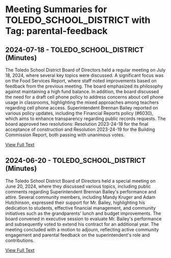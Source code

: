 # Meeting Summaries for TOLEDO_SCHOOL_DISTRICT with Tag: parental-feedback

## 2024-07-18 - TOLEDO_SCHOOL_DISTRICT (Minutes)

The Toledo School District Board of Directors held a regular meeting on July 18, 2024, where several key topics were discussed. A significant focus was on the Food Services Report, where staff noted improvements based on feedback from the previous meeting. The board emphasized its philosophy against maintaining a high fund balance. In addition, the board discussed the need for a draft cell phone policy to address concerns about cell phone usage in classrooms, highlighting the mixed approaches among teachers regarding cell phone access. Superintendent Brennan Bailey reported on various policy updates, including the Financial Reports policy (#6030), which aims to enhance transparency regarding public records requests. The board approved two resolutions: Resolution 2023-24-18 for the final acceptance of construction and Resolution 2023-24-19 for the Building Commission Report, both passing with unanimous votes.

[View Full Text](https://raw.githubusercontent.com/VoronoiPerspectives/WashingtonStateSchoolBoardExplorer/refs/heads/main/data/countries/usa/states/wa/counties/lewis/school_boards/toledo_school_district/2024/2024-07-18-regularmeetingfinal-minutes.txt)

## 2024-06-20 - TOLEDO_SCHOOL_DISTRICT (Minutes)

The Toledo School District Board of Directors held a special meeting on June 20, 2024, where they discussed various topics, including public comments regarding Superintendent Brennan Bailey's performance and attire. Several community members, including Mandy Kruger and Adam Hutchinson, expressed their support for Mr. Bailey, highlighting his dedication to students, effective financial management, and community initiatives such as the grandparents' lunch and budget improvements. The board convened in executive session to evaluate Mr. Bailey's performance and subsequently voted to extend his contract for an additional year. The meeting concluded with a motion to adjourn, reflecting active community engagement and parental feedback on the superintendent's role and contributions.

[View Full Text](https://raw.githubusercontent.com/VoronoiPerspectives/WashingtonStateSchoolBoardExplorer/refs/heads/main/data/countries/usa/states/wa/counties/lewis/school_boards/toledo_school_district/2024/2024-06-20-specialmeetingfinal-minutes.txt)

